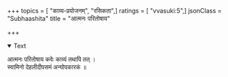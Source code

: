 +++
topics = [ "काव्य-प्रयोजनम्", "रसिकता",]
ratings = [ "vvasuki:5",]
jsonClass = "Subhaashita"
title = "आत्मनः परितोषाय"

+++

<details open><summary>Text</summary>

आत्मनः परितोषाय कवेः काव्यं तथापि तत् ।  
स्वामिनो देहलीदीपसमं अन्योपकारकं ॥
</details>
